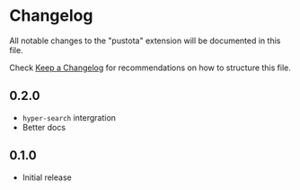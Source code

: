 # Changelog

All notable changes to the "pustota" extension will be documented in this file.

Check [Keep a Changelog](http://keepachangelog.com/) for recommendations on how to structure this file.

## 0.2.0

- `hyper-search` intergration
- Better docs

## 0.1.0

- Initial release
